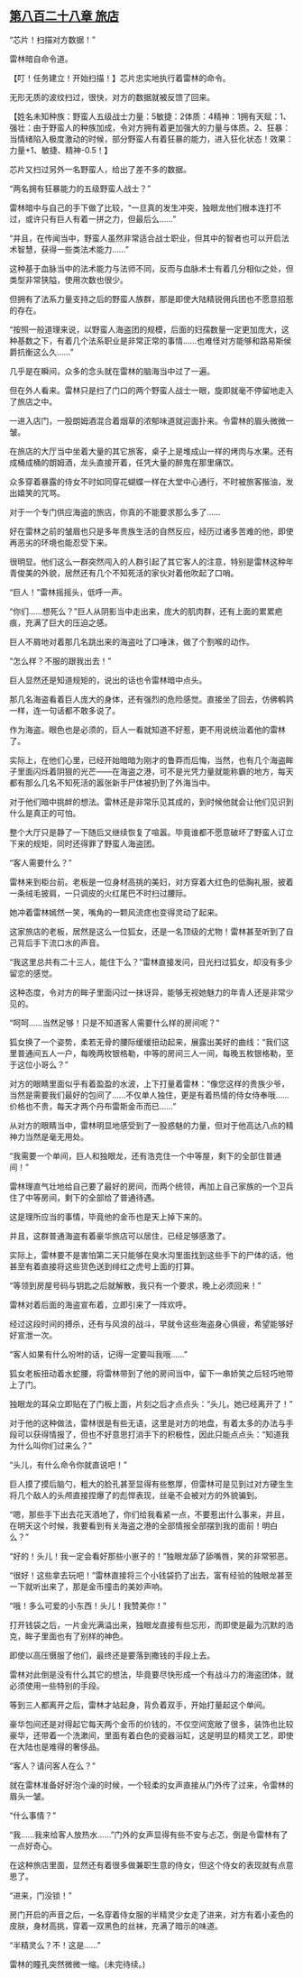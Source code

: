 ## [第八百二十八章 旅店](https://www.xxbiquge.com/11_11222/9015731.html)


  “芯片！扫描对方数据！”

  雷林暗自命令道。

  【叮！任务建立！开始扫描！】芯片忠实地执行着雷林的命令。

  无形无质的波纹扫过，很快，对方的数据就被反馈了回来。

  【姓名未知种族：野蛮人五级战士力量：5敏捷：2体质：4精神：1拥有天赋：1、强壮：由于野蛮人的种族加成，令对方拥有着更加强大的力量与体质。2、狂暴：当情绪陷入极度激动的时候，部分野蛮人有着狂暴的能力，进入狂化状态！效果：力量+1、敏捷、精神-0.5！】

  芯片又扫过另外一名野蛮人，给出了差不多的数据。

  “两名拥有狂暴能力的五级野蛮人战士？”

  雷林暗中与自己的手下做了比较，“一旦真的发生冲突，独眼龙他们根本连打不过，或许只有巨人有着一拼之力，但最后么……”

  “并且，在传闻当中，野蛮人虽然非常适合战士职业，但其中的智者也可以开启法术智慧，获得一些类法术能力……”

  这种基于血脉当中的法术能力与法师不同，反而与血脉术士有着几分相似之处，但类型非常狭隘，使用次数也很少。

  但拥有了法系力量支持之后的野蛮人族群，那是即使大陆精锐佣兵团也不愿意招惹的存在。

  “按照一般道理来说，以野蛮人海盗团的规模，后面的妇孺数量一定更加庞大，这种基数之下，有着几个法系职业是非常正常的事情……也难怪对方能够和路易斯侯爵抗衡这么久……”

  几乎是在瞬间，众多的念头就在雷林的脑海当中过了一遍。

  但在外人看来。雷林只是扫了门口的两个野蛮人战士一眼，旋即就毫不停留地走入了旅店之中。

  一进入店门，一股朗姆酒混合着烟草的浓郁味道就迎面扑来。令雷林的眉头微微一皱。

  在旅店的大厅当中坐着大量的其它旅客，桌子上是堆成山一样的烤肉与水果。还有成桶成桶的朗姆酒，龙头直接开着，任凭大量的醉鬼在那里痛饮。

  众多穿着暴露的侍女不时如同穿花蝴蝶一样在大堂中心通行，不时被旅客揩油，发出嬉笑的咒骂。

  对于一个专门供应海盗的旅店，你真的不能要求那么多了……

  好在雷林之前的皱眉也只是多年贵族生活的自然反应，经历过诸多苦难的他，即使再恶劣的环境也能忍受下来。

  很明显。他们这么一群突然闯入的人群引起了其它客人的注意，特别是雷林这种年青俊美的外貌，居然还有几个不知死活的家伙对着他吹起了口哨。

  “巨人！”雷林摇摇头，低呼一声。

  “你们……想死么？”巨人从阴影当中走出来，庞大的肌肉群，还有上面的累累疤痕，充满了巨大的压迫之感。

  巨人不屑地对着那几名跳出来的海盗吐了口唾沫，做了个割喉的动作。

  “怎么样？不服的跟我出去！”

  巨人显然还是知道规矩的，说出的话也令雷林暗中点头。

  那几名海盗看着巨人庞大的身体，还有强烈的危险感觉。直接坐了回去，仿佛鹌鹑一样，连一句话都不敢多说了。

  作为海盗。眼色也是必须的，巨人一看就知道不好惹，更不用说统治着他的雷林了。

  实际上，在他们心里，已经开始暗暗为刚才的鲁莽而后悔，当然，也有几个海盗眸子里面闪烁着阴狠的光芒——在海盗之港，可不是光凭力量就能称霸的地方，每天都有那么几名不知死活的嚣张新手尸体被扔到了外海当中。

  对于他们暗中挑衅的想法。雷林还是非常乐见其成的，到时候他就会让他们见识到什么是真正的可怕。

  整个大厅只是静了一下随后又继续恢复了喧嚣。毕竟谁都不愿意破坏了野蛮人订立下来的规矩，同时还得罪了野蛮人海盗团。

  “客人需要什么？”

  雷林来到柜台前。老板是一位身材高挑的美妇，对方穿着大红色的低胸礼服，披着一条绒毛披肩，一只调皮的火红尾巴不时扫过腰际。

  她冲着雷林嫣然一笑，嘴角的一颗风流痣也变得灵动了起来。

  这家旅店的老板，居然是这么一位狐女，还是一名顶级的尤物！雷林甚至听到了自己背后手下流口水的声音。

  “我这里总共有二十三人，能住下么？”雷林直接发问，目光扫过狐女，却没有多少留恋的感觉。

  这种态度，令对方的眸子里面闪过一抹讶异，能够无视她魅力的年青人还是非常少见的。

  “呵呵……当然足够！只是不知道客人需要什么样的房间呢？”

  狐女换了一个姿势，柔若无骨的腰际缓缓扭动起来，展露出美好的曲线：“我们这里普通间五人一户，每晚两枚银格勒，中等的房间三人一间，每晚五枚银格勒，至于这位小哥么？”

  对方的眼睛里面似乎有着盈盈的水波，上下打量着雷林：“像您这样的贵族少爷，当然是需要我们最好的包间了……不仅单人独住，更是有着热情的侍女侍奉哦……价格也不贵，每天才两个丹布雷斯金币而已……”

  从对方的眼睛当中，雷林明显地感受到了一股惑魅的力量，但对于他高达八点的精神力当然是毫无用处。

  “我需要一个单间，巨人和独眼龙，还有浩克住一个中等屋，剩下的全部住普通间！”

  雷林理直气壮地给自己要了最好的房间，而两个统领，再加上自己家族的一个卫兵住了中等房间，剩下的全部给了普通待遇。

  这是理所应当的事情，毕竟他的金币也是天上掉下来的。

  并且，这群普通海盗有着豪华旅店可以居住，已经足够感激了。

  实际上，雷林要不是害怕第二天只能够在臭水沟里面找到这些手下的尸体的话，他甚至有着直接将这些货色送到绯红之虎号上面的打算。

  “等领到房屋号码与钥匙之后就解散，我只有一个要求，晚上必须回来！”

  雷林对着后面的海盗宣布着，立即引来了一阵欢呼。

  经过这段时间的搏杀，还有与风浪的战斗，早就令这些海盗身心俱疲，希望能够好好宣泄一次。

  “客人如果有什么吩咐的话，记得一定要叫我哦……”

  狐女老板扭动着水蛇腰，将雷林带到了他的房间当中，留下一串娇笑之后轻巧地带上了门。

  独眼龙的耳朵立即贴在了门板上面，片刻之后才点点头：“头儿，她已经离开了！”

  对于他的这种做法，雷林很是有些无语，这里是对方的地盘，有着太多的办法与手段可以获得情报了，但也不好意思打消手下的积极性，因此只能点点头：“知道我为什么叫你们过来么？”

  “头儿，有什么命令你就直说吧！”

  巨人摸了摸后脑勺，粗大的脸孔甚至显得有些憨厚，但雷林可是见到过对方硬生生将几个敌人的头颅直接捏爆了的彪悍表现，丝毫不会被对方的外貌骗到。

  “嗯，那些手下出去花天酒地了，你们给我看紧一点，不要惹出什么事来，并且，在明天这个时候，我要看到有关海盗之港的全部情报全部摆到我的面前！明白么？”

  “好的！头儿！我一定会看好那些小崽子的！”独眼龙舔了舔嘴唇，笑的非常邪恶。

  “很好！这些拿去玩吧！”雷林直接将三个小钱袋扔了出去，富有经验的独眼龙甚至一下就听出来了，那是金币撞击的美妙声响。

  “哦！多么可爱的小东西！头儿！我赞美你！”

  打开钱袋之后，一片金光满溢出来，独眼龙直接有些忘形，而即使是最为沉默的浩克，眸子里面也有了别样的神色。

  即使以高压慑服了他们，最终还是要落到撒钱的手段上去。

  雷林对此倒是没有什么其它的想法，毕竟要尽快形成一个有战斗力的海盗团体，就必须使用一些特别的手段。

  等到三人都离开之后，雷林才站起身，背负着双手，开始打量起这个单间。

  豪华包间还是对得起它每天两个金币的价钱的，不仅空间宽敞了很多，装饰也比较豪华，还带着一个洗漱间，里面有着白色的瓷器浴缸，这是明显的精灵工艺，即使在大陆也是难得的奢侈品。

  “客人？请问客人在么？”

  就在雷林准备好好泡个澡的时候，一个轻柔的女声直接从门外传了过来，令雷林的眉头一皱。

  “什么事情？”

  “我……我来给客人放热水……”门外的女声显得有些不安与忐忑，倒是令雷林有了一点好奇心。

  在这种旅店里面，显然还有着很多做兼职生意的侍女，但这个侍女的表现就有点意思了。

  “进来，门没锁！”

  房门开启的声音之后，一名穿着侍女服的半精灵少女走了进来，对方有着小麦色的皮肤，身材高挑，穿着一双黑色的丝袜，充满了暗示的味道。

  “半精灵么？不！这是……”

  雷林的瞳孔突然微微一缩。(未完待续。)
